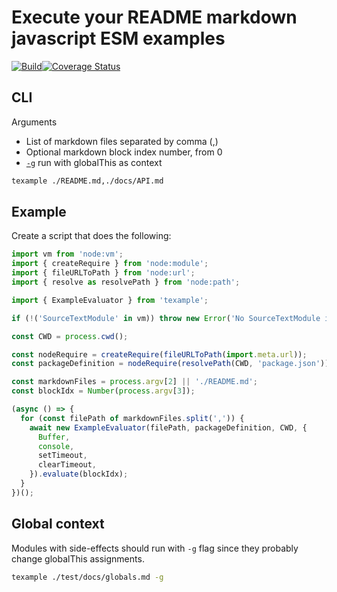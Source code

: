 # Execute your README markdown javascript ESM examples

[![Build](https://github.com/zerodep/texample/actions/workflows/build.yaml/badge.svg)](https://github.com/zerodep/texample/actions/workflows/build.yaml)[![Coverage Status](https://coveralls.io/repos/github/zerodep/texample/badge.svg?branch=main)](https://coveralls.io/github/zerodep/texample?branch=main)

## CLI

Arguments

- List of markdown files separated by comma (,)
- Optional markdown block index number, from 0
- [`-g`](#global-context) run with globalThis as context

```sh
texample ./README.md,./docs/API.md
```

## Example

Create a script that does the following:

```javascript
import vm from 'node:vm';
import { createRequire } from 'node:module';
import { fileURLToPath } from 'node:url';
import { resolve as resolvePath } from 'node:path';

import { ExampleEvaluator } from 'texample';

if (!('SourceTextModule' in vm)) throw new Error('No SourceTextModule in vm, try using node --experimental-vm-modules flag');

const CWD = process.cwd();

const nodeRequire = createRequire(fileURLToPath(import.meta.url));
const packageDefinition = nodeRequire(resolvePath(CWD, 'package.json'));

const markdownFiles = process.argv[2] || './README.md';
const blockIdx = Number(process.argv[3]);

(async () => {
  for (const filePath of markdownFiles.split(',')) {
    await new ExampleEvaluator(filePath, packageDefinition, CWD, {
      Buffer,
      console,
      setTimeout,
      clearTimeout,
    }).evaluate(blockIdx);
  }
})();
```

## Global context

Modules with side-effects should run with `-g` flag since they probably change globalThis assignments.

```sh
texample ./test/docs/globals.md -g
```
